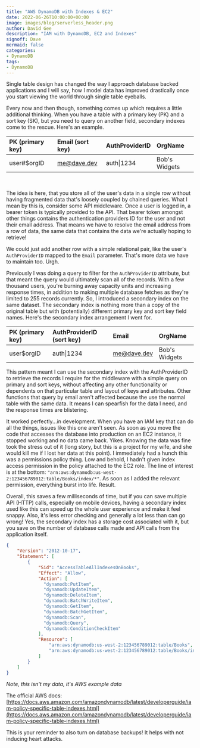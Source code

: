 ```yaml
---
title: "AWS DynamoDB with Indexes & EC2"
date: 2022-06-26T10:00:00+00:00
image: images/blog/serverless_header.png
author: David Gee
description: "IAM with DynamoDB, EC2 and Indexes"
signoff: Dave
mermaid: false
categories: 
- DynamoDB
tags:
- DynamoDB
---
```


Single table design has changed the way I approach database backed applications and I will say, how I model data has improved drastically once you start viewing the world through single table eyeballs.

Every now and then though, something comes up which requires a little additional thinking. When you have a table with a primary key (PK) and a sort key (SK), but you need to query on another field, secondary indexes come to the rescue. Here's an example.


| PK (primary key) | Email (sort key) | AuthProviderID | OrgName | 
| :--- | :--- | :--- | :--- |
| user#$orgID | me@dave.dev | auth\|1234 | Bob's Widgets |

<br/>

The idea is here, that you store all of the user's data in a single row without having fragmented data that's loosely coupled by chained queries. What I mean by this is, consider some API middleware. Once a user is logged in, a bearer token is typically provided to the API. That bearer token amongst other things contains the authentication providers ID for the user and not their email address. That means we have to resolve the email address from a row of data, the same data that contains the data we're actually hoping to retrieve! 

We could just add another row with a simple relational pair, like the user's `AuthProviderID` mapped to the `Email` parameter. That's more data we have to maintain too. Urgh.

Previously I was doing a query to filter for the `AuthProviderID` attribute, but that meant the query would ultimately scan all of the records. With a few thousand users, you're burning away capacity units and increasing response times, in addition to making multiple database fetches as they're limited to 255 records currently. So, I introduced a secondary index on the same dataset. The secondary index is nothing more than a copy of the original table but with (potentially) different primary key and sort key field names. Here's the secondary index arrangement I went for.

| PK (primary key) | AuthProviderID (sort key) | Email | OrgName | 
| :--- | :--- | :--- | :--- |
| user$orgID | auth\|1234 | me@dave.dev | Bob's Widgets |


This pattern meant I can use the secondary index with the AuthProviderID to retrieve the records I require for the middleware with a simple query on primary and sort keys, without affecting any other functionality or dependents on that particular table and layout of keys and attributes. Other functions that query by email aren't affected because the use the normal table with the same data. It means I can spearfish for the data I need, and the response times are blistering.

It worked perfectly...in development. When you have an IAM key that can do all the things, issues like this one aren't seen. As soon as you move the code that accesses the database into production on an EC2 instance, it stopped working and no data came back. Yikes. Knowing the data was fine took the stress out of it (long story, but this is a project for my wife, and she would kill me if I lost her data at this point). I immediately had a hunch this was a permissions policy thing. Low and behold, I hadn't given index access permission in the policy attached to the EC2 role. The line of interest is at the bottom: `"arn:aws:dynamodb:us-west-2:123456789012:table/Books/index/*"`. As soon as I added the relevant permission, everything burst into life. Result.

Overall, this saves a few milliseconds of time, but if you can save multiple API (HTTP) calls, especially on mobile devices, having a secondary index used like this can speed up the whole user experience and make it feel snappy. Also, it's less error checking and generally a lot less than can go wrong! Yes, the secondary index has a storage cost associated with it, but you save on the number of database calls made and API calls from the application itself.

```json
{
    "Version": "2012-10-17",
    "Statement": [
        {
            "Sid": "AccessTableAllIndexesOnBooks",
            "Effect": "Allow",
            "Action": [
              "dynamodb:PutItem",
              "dynamodb:UpdateItem",
              "dynamodb:DeleteItem",
              "dynamodb:BatchWriteItem",
              "dynamodb:GetItem",
              "dynamodb:BatchGetItem",
              "dynamodb:Scan",
              "dynamodb:Query",
              "dynamodb:ConditionCheckItem"
            ],
            "Resource": [
                "arn:aws:dynamodb:us-west-2:123456789012:table/Books",
                "arn:aws:dynamodb:us-west-2:123456789012:table/Books/index/*"
            ]
        }
    ]
}
```
*Note, this isn't my data, it's AWS example data*

The official AWS docs: [https://docs.aws.amazon.com/amazondynamodb/latest/developerguide/iam-policy-specific-table-indexes.html](https://docs.aws.amazon.com/amazondynamodb/latest/developerguide/iam-policy-specific-table-indexes.html)

This is your reminder to also turn on database backups! It helps with not inducing heart attacks.



